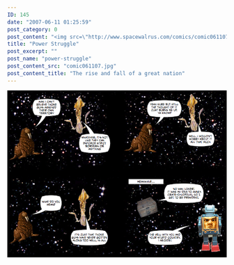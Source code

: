 ```yaml
---
ID: 145
date: "2007-06-11 01:25:59"
post_category: 0
post_content: "<img src=\"http://www.spacewalrus.com/comics/comic061107.jpg\" title=\"The rise and fall of a great nation\" />"
title: "Power Struggle"
post_excerpt: ""
post_name: "power-struggle"
post_content_src: "comic061107.jpg"
post_content_title: "The rise and fall of a great nation"
---
```



[![The rise and fall of a great nation](/comics-hi-res/comic061107.jpg)](/comics-hi-res/comic061107.jpg "The rise and fall of a great nation")
